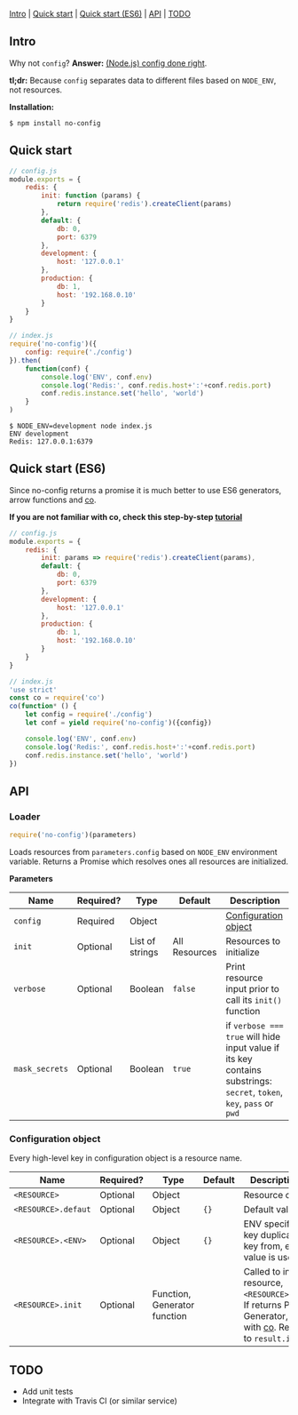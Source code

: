 [Intro](#intro) | [Quick start](#quick-start) | [Quick start (ES6)](#quick-start-es6) | [API](#api) | [TODO](#todo)
## Intro

Why not `config`? **Answer:** [(Node.js) config done right](https://medium.com/@fedorHK/no-config-b3f1171eecd5).

**tl;dr:** Because `config` separates data to different files based on `NODE_ENV`, not resources.

**Installation:**
```
$ npm install no-config
```
## Quick start
```js
// config.js
module.exports = {
	redis: {
		init: function (params) {
			return require('redis').createClient(params)
		},
		default: {
			db: 0,
			port: 6379
		},
		development: {
			host: '127.0.0.1'
		},
		production: {
			db: 1,
			host: '192.168.0.10'
		}
	}
}
```

```js
// index.js
require('no-config')({
	config: require('./config')
}).then(
	function(conf) {
		console.log('ENV', conf.env)
		console.log('Redis:', conf.redis.host+':'+conf.redis.port)
		conf.redis.instance.set('hello', 'world')
	}
)
```
```
$ NODE_ENV=development node index.js
ENV development
Redis: 127.0.0.1:6379
```
## Quick start (ES6)
Since no-config returns a promise it is much better to use ES6 generators, arrow functions and [co](https://github.com/tj/co).

**If you are not familiar with co, check this step-by-step [tutorial](https://github.com/fedor/co_demo)**

```js
// config.js
module.exports = {
	redis: {
		init: params => require('redis').createClient(params),
		default: {
			db: 0,
			port: 6379
		},
		development: {
			host: '127.0.0.1'
		},
		production: {
			db: 1,
			host: '192.168.0.10'
		}
	}
}
```

```js
// index.js
'use strict'
const co = require('co')
co(function* () {
	let config = require('./config')
	let conf = yield require('no-config')({config})

	console.log('ENV', conf.env)
	console.log('Redis:', conf.redis.host+':'+conf.redis.port)
	conf.redis.instance.set('hello', 'world')
})
```
## API

### Loader
```js
require('no-config')(parameters)
```
Loads resources from `parameters.config` based on `NODE_ENV` environment variable. Returns a Promise which resolves ones all resources are initialized.

**Parameters**

| Name           | Required? | Type            | Default       | Description                                              |
| -------------- | --------- | --------------- | ------------- | -------------------------------------------------------- |
| `config`       | Required  | Object          |               | [Configuration object](#configuration-object)             |
| `init`         | Optional  | List of strings | All Resources | Resources to initialize                                  |
| `verbose`      | Optional  | Boolean         | `false`       | Print resource input prior to call its `init()` function |
| `mask_secrets` | Optional  | Boolean         | `true`        | if `verbose === true` will hide input value if its key contains substrings: `secret`, `token`, `key`, `pass` or `pwd` |

### Configuration object
Every high-level key in configuration object is a resource name.

| Name                | Required? | Type       | Default            | Description. Handling                               |
| ------------------- | --------- | -----------| ------------------ | --------------------------------------------------- |
| `<RESOURCE>`        | Optional  | Object     |                    | Resource configuration                              |
| `<RESOURCE>.defaut` | Optional  | Object     | `{}`               | Default values                                      |
| `<RESOURCE>.<ENV>`  | Optional  | Object     | `{}`               | ENV specific values. If a key duplicates `default` key from, env-specific value is used |
| `<RESOURCE>.init`   | Optional  | Function, Generator function  | | Called to initalize resource, `<RESOURCE>.init(result)`. If returns Promise or Generator, it got resolved with [co](https://github.com/tj/co). Result is saved to `result.instance`. |

## TODO
 - Add unit tests
 - Integrate with Travis CI (or similar service)
